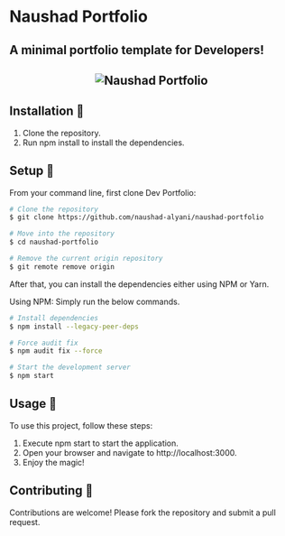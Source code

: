 # Naushad Portfolio  

## A minimal portfolio template for Developers!

<h2 align="center">
  <img src="http://localhost:3000/images/projects/naushad-portfolio-poster.png" alt="Naushad Portfolio" />
  <br>
</h2>

## Installation 🔧

1. Clone the repository.
2. Run npm install to install the dependencies.

## Setup 🔧

From your command line, first clone Dev Portfolio:

```bash
# Clone the repository
$ git clone https://github.com/naushad-alyani/naushad-portfolio

# Move into the repository
$ cd naushad-portfolio

# Remove the current origin repository
$ git remote remove origin
```

After that, you can install the dependencies either using NPM or Yarn.

Using NPM: Simply run the below commands.

```bash
# Install dependencies
$ npm install --legacy-peer-deps

# Force audit fix
$ npm audit fix --force

# Start the development server
$ npm start
```

## Usage 🔧

To use this project, follow these steps:

1. Execute npm start to start the application.
2. Open your browser and navigate to http://localhost:3000.
3. Enjoy the magic!

## Contributing 🔧

Contributions are welcome! Please fork the repository and submit a pull request.

